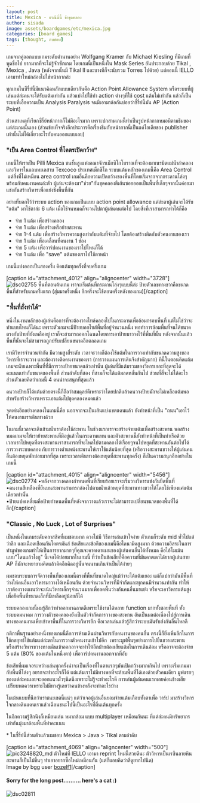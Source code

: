 ```yaml
---
layout: post
title: Mexica - ธรณีนี่นี้ ข้าขุดคลอง
author: sisada
image: assets/boardgames/etc/mexica.jpg
categories: [board games]
tags: [thought, กบชอบ]
---
```

เกมจากคู่ออกแบบเกมระดับตำนานอย่าง Wolfgang Kramer กับ Michael Kiesling ที่มีเกมที่พูดชื่อไป ยากมากที่จะไม่รู้จักซักเกม โดยเกมนี้เป็นหนึ่งใน Mask Series อันประกอบด้วย Tikal , Mexica , Java (หลังจากนั้นมี Tikal II และบางทีก็จะนับรวม Torres ไปด้วย) แต่ตอนนี้ IELLO เอามาทำใหม่กล่องไม่ใช่หน้ากากล่ะ

ทุกเกมในซีรี่ย์นี้มีแนวคิดหลักแบบเดียวกันคือ Action Point Allowance System หรือระบบที่ผู้เล่นแต่ล่ะคนจะได้รับแต้มเท่ากัน แล้วแบ่งไปใช้ทำ action ต่างๆที่ใช้ cost แต้มไม่เท่ากัน แล้วก็เป็นระบบที่เอื้อความเป็น Analysis Paralysis จนมีเอามาล้อกันบ่อยว่าซี่รี่ย์นี้มัน AP (Action Point)

ส่วนสาเหตุที่เรียกซีรี่ย์หน้ากากก็ไม่มีอะไรมาก เพราะปกสามเกมนี้ทำเป็นรูปหน้ากากหมอผีตามธีมของแต่ล่ะเกมนั้นเอง (ส่วนข้อเท็จจริงอีกประการคือเรื่องธีมกับหน้ากากนี้เป็นแค่ไอเดียของ publisher เท่านั้นไม่ได้เกี่ยวอะไรกับคนออกแบบเลย)
### "เป็น Area Control ที่โคตรเปิดกว้าง"


เกมนี้ให้เราเป็น Pilli Mexica ชนชั้นสูงแห่งอณาจักรเม็กซิโกโบราณที่จะต้องมาเนรมิตแม่น้ำลำคลองและวิหารในแถบทะเลสาบ Texcoco ประเทศเม็กซิโก ระบบแต้มหลักของเกมนี้คือ Area Control  แต่สิ่งที่ไม่เหมือน area control เกมอื่นคือความเปิดกว้างของพื้นที่โดยเริ่มจากจากกระดานโล่งๆ พร้อมกับคนงานคนล่ะตัว ผู้เล่นจะต้องมา"ช่วย"กันขุดคลองตีเส้นซอยออกเป็นพื้นที่เล็กๆจากนั้นค่อยมาแข่งกันสร้างวิหารเพื่อแย่งชิงพื้นที่กัน

อย่างที่บอกไว้ว่าระบบ action ของเกมเป็นแบบ action point allowance แต่ล่ะตาผู้เล่นจะได้รับ "แต้ม" มาใช้ตาล่ะ 6 แต้ม เมื่อใช้จนหมดก็จะวนไปตาผู้เล่นคนต่อไป โดยสิ่งที่เราสามารถทำได้ก็คือ
* จ่าย 1 แต้ม เพื่อสร้างคลอง
* จ่าย 1 แต้ม เพื่อสร้างหรือย้ายสะพาน
* จ่าย 1-4 แต้ม เพื่อสร้างวิหารความสูงเท่ากับแต้มที่จ่ายไป โดยต้องสร้างติดกับตัวคนงานของเรา
* จ่าย 1 แต้ม เพื่อเคลื่อนที่คนงาน 1 ช่อง
* จ่าย 5 แต้ม เพื่อวาร์ปคนงานของเราไปไหนก็ได้
* จ่าย 1 แต้ม เพื่อ "save" แต้มของเราไปใช้ตาหน้า


เกมนี้แบ่งออกเป็นสองครึ่ง คิดแต้มทุกครั้งที่จบครึ่งเกม

[caption id="attachment\_4012" align="aligncenter" width="3728"]![dsc02755](https://boardnbon.files.wordpress.com/2016/12/dsc02755.jpg) พื้นที่ตอนต้นเกม เราจะเริ่มต้นที่กระดานโล่งๆแบบนี้ล่ะ ป้ายตัวเลขทางขวาคือขนาดพื้นที่สำหรับเกมครึ่งแรก (สุ่มมาครึ่งหนึ่ง อีกครึ่งจะใช้ตอนครึ่งหลังของเกม)[/caption]
### "พื้นที่สั่งทำได้"


หนึ่งในงานหลักของผู้เล่นคือการที่จะต้องวางไทล์คลองไปในกระดานเพื่อล้อมกรอบพื้นที่ แต่ไม่ใช่ว่าจะทำแบบไหนก็ได้นะ เพราะตัวเกมจะมีป้ายบอกไซส์พื้นที่อยู่จำนวนหนึ่ง พอทำการล้อมพื้นที่จนได้ขนาดตรงกับป้ายที่ยังเหลืออยู่ เราก็จะสามารถออกโฉนดโดยการเอาป้ายมาวางไว้ที่พื่นที่นั้น หลังจากนั้นแล้วพื้นที่นั้นจะไม่สามารถถูกปรับเปลี่ยนขนาดอีกตลอดเกม

เรามีวิหารจำนวนจำกัด มีความสูงสี่ระดับ เวลาจะวางก็ต้องใช้แต้มในการวางเท่ากับขนาดความสูงของวิหารที่เราจะวาง และต้องวางติดคนงานของเรา (การวางแผนการเดินจึงสำคัญมาก) ทีนี้ในตอนคิดแต้มเกมจะนับเฉพาะพื้นที่ที่มีการวางป้ายขนาดแล้วเท่านั้น ผู้เล่นที่มีแต้มรวมของวิหารเยอะที่สุดจะได้คะแนนเท่ากับขนาดของพื้นที่ ส่วนลำดับที่สอง ที่สามก็จะได้แต้มลดหลั่นกันไป ส่วนที่สี่จะไม่ได้อะไร ส่วนตัวเลยคิดว่าเกมนี้ 4 คนน่าจะสนุกที่สุดแล้ว

คนวางป้ายก็ได้แต้มด้วยตรงนี้ก็ถือว่าสมดุลย์ดีเพราะว่าโดยปกติแล้วคนวางป้ายมักจะไม่เหลือแต้มพอสำหรับสร้างวิหารเพราะเอาแต้มไปขุดคลองหมดแล้ว

จุดเด่นอีกอย่างคลองในเกมนี้คือ นอกจากจะเป็นเส้นแบ่งเขตแดนแล้ว ยังทำหน้าที่เป็น "ถนน"เอาไว้ให้คนงานเราเดินทางด้วย

ในเกมนี้เวลาจะเดินข้ามน้ำเราต้องใช้สะพาน ในช่วงแรกเราจะสร้างจ่ายแต้มเพื่อสร้างสะพาน พอสร้างหมดเกมจะให้เราย้ายสะพานที่มีอยู่แล้วในกระดานแทน และตัวสะพานนี้ยังทำหน้าที่เป็นท่าเรือด้วย เวลาเราไปหยุดที่ตรงสะพานเราสามารถที่จะไหลไปตามคลองได้เรื่อยๆจนไปหยุดที่สะพานอันต่อไปได้ การวางระบบคลอง กับการวางตำแหน่งสะพานให้เราใช้แต้มน้อยที่สุด (หรือวางสะพานขวางให้ผู้เล่นคนอื่นต้องหยุดพักบ่อยมากที่สุด เพราะเวลาเดินทางต้องหยุดที่สะพานทุกครั้ง) ก็เป็นความสนุกอีกอย่างในเกมนี้

[caption id="attachment\_4015" align="aligncenter" width="5456"]![dsc02774](https://boardnbon.files.wordpress.com/2016/12/dsc02774.jpg) •หลังจากวางคลองกำหนดพื้นที่เรียบร้อยเราจะเริ่มวางวิหารแข่งกันยึดพื้นที่  
•คนงานสีเหลืองที่ยืนบนสะพานสามารถล่องไปตามน้ำแล้วหยุดที่สะพานทางขวาได้โดยใช้เพียงแค่แต้มเดียวเท่านั้น  
•ป้ายแปคเหลี่ยมคือป้ายกำหนดพื้นที่หลังจากวางแล้วเราจะไม่สามารถเปลี่ยนขนาดของพื้นที่ได้อีก[/caption]
### "Classic , No Luck , Lot of Surprises"


เป็นหนึ่งในเกมระดับคลาสสิคที่ผมชอบมาก ดวงไม่มี วิธีการเล่นเข้าใจง่าย ตัวเกมก็ระดับ mid ทั่วไปแต่ว่าลึก และเฉือดเชือนกันโคตรมันส์ ข้อเสียและข้อดีของเกมนี้คือไดนามิคสูงมาก ด้วยความอิสระในการทำมูฟของเกมทำให้เป็นการยากมากๆที่คุณจะคาดเดาแผนของผู้เล่นคนอื่นได้ทั้งหมด คือไอ้โมเม้นแบบ"โดนแล้วไงกู" นี้เจอได้บ่อยมากในเกมนี้ ที่ว่าเป็นข้อเสียก็คือความที่มันคาดเดาได้ยากผู้เล่นสาย AP ก็มักจะพยายามคิดแล้วคิดอีกคิดอยู่นั้นจนนานเกินจำเป็นได้ง่ายๆ

ผมชอบระบบการจัดวางพื้นที่ของเกมนี้ตรงที่พื้นที่ขนาดใหญ่แม้ว่าจะได้แต้มเยอะ แต่ก็แปลว่ามันมีพื้นที่ว่างให้คนอื่นเอาวิหารมาวางได้เหมือนกัน ด้วยจำนวนวิหารที่มีจำกัดและทุกคนมีจำนวนเท่ากัน ทำให้เราต้องวางแผนว่าจะเน้นวิหารเล็กๆจำนวนมากเพื่อลดพื้นว่างกันคนอื่นมาแย่ง หรือจะเอาวิหารแต้มสูงเพื่อยึดพื้นที่ขนาดเล็กที่มีเหลืออยู่น้อยก็ได้

ระบบคลองเกมนี้ผมรู้สึกว่าทำออกมาฉลาดดีเพราะใช้งานได้หลาย function มากทั้งซอยพื้นที่ ทั้งระบบคมนาคม การวางตัวของคลองยังเป็นตัวจำกัดการวางของสะพาน อันเป็นผลต่อเนื่องไปสู่การเดินทางของคนงานเพื่อเข้าหาพื้นที่ในการวางวิหารอีก คือเวลาเล่นแล้วรู้สึกว่าระบบมันรับส่งกันลื่นไหลดี

กติกาพื้นฐานอย่างหนึ่งของเกมนี้คือการห้ามเดินผ่านวิหารกับคนงานของคนอื่น ตรงนี้ก็ยิ่งเพิ่มลึกในการใช้กลยุทธ์ใช้แต้มแต่ล่ะตาในการวางตัวคนงานเข้าไปอีก  เพราะมูฟพื้นๆอย่างการไปยืนขวางสะพาน หรือสร้างวิหารขวางทางเดินเข้าออกอาจจะทำให้อีกฝ่ายต้องเสียแต้มในการเดินอ้อม หรืออาจจะต้องจ่าย 5 แต้ม (80% ของแต้มในหนึ่งตา) เพื่อวาร์ปคนงานออกจากที่อับ

ข้อเสียที่ผมเจอระหว่างเล่นทุกครั้งน่าจะเป็นเรื่องที่ในตาแรกๆมันเปิดกว้างมากเกินไป เพราะเริ่มเกมมากับพื้นที่โล่งๆ อยากจะทำอะไรก็ได้ แต่แต้มเราไม่มีทางพอที่จะล้อมพื้นที่ได้เองด้วยตัวคนเดียว มูฟแรกๆของแต่ล่ะคนเลยจะออกแนวมั่วๆนิดนึงเพราะไม่รู้จะทำอะไรดี การเล่นผู้เล่นคนแรกเลยค่อนข้างเสียเปรียบพอควรเพราะไม่มีทางรู้เลยว่าคนข้างหลังจะทำอะไรบ้าง

โมเม้นแบบที่นึกว่าเราชนะเขตนี้แน่ๆ แต่ว่าเจอผู้เล่นอื่นยอมจ่ายแต้มเกือบทั้งตาเพื่อ วาร์ป มาสร้างวิหารใจกลางดินแดนเราแล้วเฉือนชนะไปนี้เป็นอะไรที่ตื่นเต้นทุกครั้ง

ในอีกความรู้สึกนึงก็เหมือนเล่น หมากล้อม แบบ multiplayer เหมือนกันนะ ที่แต่ล่ะคนมีทรัพยากรเท่ากันมุ่งมาล้อมพื้นที่ทำคะแนน

\* ในซี่รี่ย์นี้ส่วนตัวแล้วผมชอบ Mexica > Java > Tikal ตามลำดับ

[caption id="attachment\_4069" align="aligncenter" width="500"]![pic3248820_md](https://boardnbon.files.wordpress.com/2016/12/pic3248820_md.jpg) ตัวใหม่ที่ IELLO เอามา reprint ใหม่นี้สวยดีนะ ตัววิหารเป็นเรซินลายหิน สะพานก็เป็นไม้ชิ้นๆ ทำเอาอยากซื้อใหม่เหมือนกัน (แต่ก็แอบคิดว่าสีดูยากไปนิด)  
Image by bgg user [bozelf1](https://boardgamegeek.com/image/3248820/mexica)[/caption]
#### Sorry for the long post.......... here's a cat :)


![dsc02811](https://boardnbon.files.wordpress.com/2016/12/dsc02811.jpg)